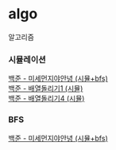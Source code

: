 # algo
알고리즘

### 시뮬레이션
[백준 - 미세먼지야안녕 (시뮬+bfs)](https://github.com/jiminlim/algo/tree/master/day0709)  
[백준 - 배열돌리기1 (시뮬)](https://github.com/jiminlim/algo/tree/master/day0713)  
[백준 - 배열돌리기4 (시뮬)](https://github.com/jiminlim/algo/tree/master/day0714)    


### BFS
[백준 - 미세먼지야안녕 (시뮬+bfs)](https://github.com/jiminlim/algo/tree/master/day0709) 


